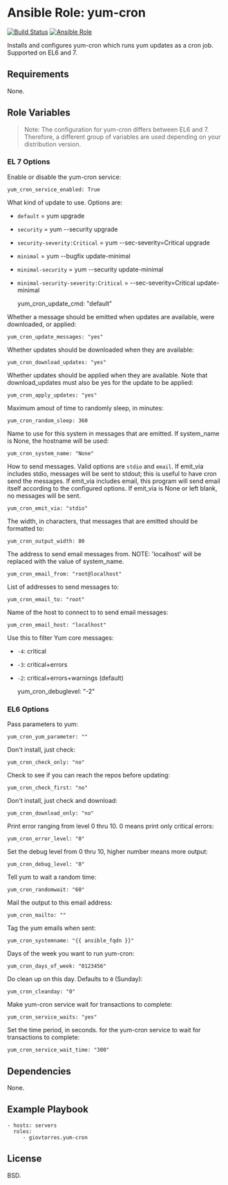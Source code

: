 # Ansible Role: yum-cron

[![Build Status](https://travis-ci.org/giovtorres/ansible-role-yum-cron.svg?branch=master)](https://travis-ci.org/giovtorres/ansible-role-yum-cron)
[![Ansible Role](https://img.shields.io/ansible/role/19491.svg)](https://galaxy.ansible.com/giovtorres/yum-cron/)

Installs and configures yum-cron which runs yum updates as a cron job.
Supported on EL6 and 7.

## Requirements

None.

## Role Variables

> Note: The configuration for yum-cron differs between EL6 and 7.  Therefore, a
> different group of variables are used depending on your distribution version.

### EL 7 Options

Enable or disable the yum-cron service:

    yum_cron_service_enabled: True

What kind of update to use.  Options are:

- `default`                            = yum upgrade
- `security`                           = yum --security upgrade
- `security-severity:Critical`         = yum --sec-severity=Critical upgrade
- `minimal`                            = yum --bugfix update-minimal
- `minimal-security`                   = yum --security update-minimal
- `minimal-security-severity:Critical` =  --sec-severity=Critical update-minimal

    yum_cron_update_cmd: "default"

Whether a message should be emitted when updates are available, were
downloaded, or applied:

    yum_cron_update_messages: "yes"

Whether updates should be downloaded when they are available:

    yum_cron_download_updates: "yes"

Whether updates should be applied when they are available.  Note that
download_updates must also be yes for the update to be applied:

    yum_cron_apply_updates: "yes"

Maximum amout of time to randomly sleep, in minutes:

    yum_cron_random_sleep: 360

Name to use for this system in messages that are emitted.  If system_name is
None, the hostname will be used:

    yum_cron_system_name: "None"

How to send messages.  Valid options are `stdio` and `email`.  If emit_via includes
stdio, messages will be sent to stdout; this is useful to have cron send the
messages.  If emit_via includes email, this program will send email itself
according to the configured options.  If emit_via is None or left blank, no
messages will be sent.

    yum_cron_emit_via: "stdio"

The width, in characters, that messages that are emitted should be formatted to:

    yum_cron_output_width: 80

The address to send email messages from. NOTE: 'localhost' will be replaced
with the value of system_name.

    yum_cron_email_from: "root@localhost"

List of addresses to send messages to:

    yum_cron_email_to: "root"

Name of the host to connect to to send email messages:

    yum_cron_email_host: "localhost"

Use this to filter Yum core messages:

- `-4`: critical
- `-3`: critical+errors
- `-2`: critical+errors+warnings (default)

    yum_cron_debuglevel: "-2"

### EL6 Options

Pass parameters to yum:

    yum_cron_yum_parameter: ""

Don't install, just check:

    yum_cron_check_only: "no"

Check to see if you can reach the repos before updating:

    yum_cron_check_first: "no"

Don't install, just check and download:

    yum_cron_download_only: "no"

Print error ranging from level 0 thru 10.  0 means print only critical errors:

    yum_cron_error_level: "0"

Set the debug level from 0 thru 10, higher number means more output:

    yum_cron_debug_level: "0"

Tell yum to wait a random time:

    yum_cron_randomwait: "60"

Mail the output to this email address:

    yum_cron_mailto: ""

Tag the yum emails when sent:

    yum_cron_systemname: "{{ ansible_fqdn }}"

Days of the week you want to run yum-cron:

    yum_cron_days_of_week: "0123456"

Do clean up on this day.  Defaults to `0` (Sunday):

    yum_cron_cleanday: "0"

Make yum-cron service wait for transactions to complete:

    yum_cron_service_waits: "yes"

Set the time period, in seconds. for the yum-cron service to wait for
transactions to complete:

    yum_cron_service_wait_time: "300"

## Dependencies

None.

## Example Playbook

    - hosts: servers
      roles:
         - giovtorres.yum-cron

## License

BSD.
